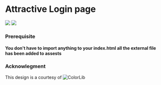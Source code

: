 # Attractive Login page

![](./assets/form1.png) ![](./assets/form2.png)

### Prerequisite

#### You don't have to import anything to your index.html all the external file has been added to assests

### Acknowlegment

This design is a courtesy of ![ColorLib](https://colorlib.com/wp/template/login-form-v1/)

